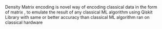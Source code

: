 Density Matrix encoding is novel way of encoding classical data in the form of matrix , to emulate the result of any classical ML algorithm using Qiskit Library with same or better accuracy than classical ML algorithm ran on classical hardware
